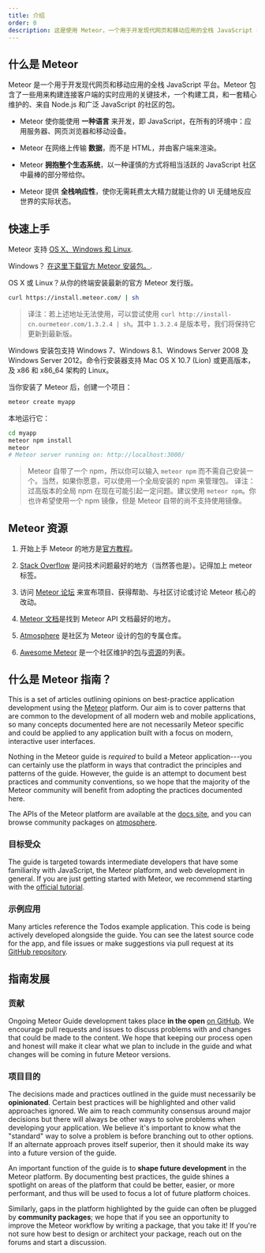 ```yaml
---
title: 介绍
order: 0
description: 这是使用 Meteor，一个用于开发现代网页和移动应用的全栈 JavaScript 平台。
---
```


<!--  XXX: note that this content is somewhat duplicated on the docs, and should be updated in parallel -->
<h2 id="what-is-meteor">什么是 Meteor</h2>

Meteor 是一个用于开发现代网页和移动应用的全栈 JavaScript 平台。Meteor 包含了一些用来构建连接客户端的实时应用的关键技术，一个构建工具，和一套精心维护的、来自 Node.js 和广泛 JavaScript 的社区的包。

- Meteor 使你能使用 **一种语言** 来开发，即 JavaScript，在所有的环境中：应用服务器、网页浏览器和移动设备。

- Meteor 在网络上传输 **数据**，而不是 HTML，并由客户端来渲染。

- Meteor **拥抱整个生态系统**，以一种谨慎的方式将相当活跃的 JavaScript 社区中最棒的部分带给你。

- Meteor 提供 **全栈响应性**，使你无需耗费太大精力就能让你的 UI 无缝地反应世界的实际状态。

<h2 id="quickstart">快速上手</h2>

Meteor 支持 [OS X、Windows 和 Linux](https://www.meteor.com/install).

Windows？  [在这里下载官方 Meteor 安装包。](https://install.meteor.com/windows).

OS X 或 Linux？从你的终端安装最新的官方 Meteor 发行版。

```bash
curl https://install.meteor.com/ | sh
```

> 译注：若上述地址无法使用，可以尝试使用 `curl http://install-cn.ourmeteor.com/1.3.2.4 | sh`。其中 `1.3.2.4` 是版本号，我们将保持它更新到最新版。

Windows 安装包支持 Windows 7、Windows 8.1、Windows Server 2008 及 Windows Server 2012。命令行安装器支持 Mac OS X 10.7 (Lion) 或更高版本，及 x86 和 x86_64 架构的 Linux。

当你安装了 Meteor 后，创建一个项目：

```bash
meteor create myapp
```

本地运行它：

```bash
cd myapp
meteor npm install
meteor
# Meteor server running on: http://localhost:3000/
```

> Meteor 自带了一个 npm，所以你可以输入 `meteor npm` 而不需自己安装一个。当然，如果你愿意，可以使用一个全局安装的 npm 来管理包。
> 译注：过高版本的全局 npm 在现在可能引起一定问题。建议使用 `meteor npm`。你也许希望使用一个 npm 镜像，但是 Meteor 自带的尚不支持使用镜像。

<h2 id="learning-more">Meteor 资源</h2>

1. 开始上手 Meteor 的地方是[官方教程](https://www.meteor.com/tutorials/blaze/creating-an-app)。

2. [Stack Overflow](http://stackoverflow.com/questions/tagged/meteor) 是问技术问题最好的地方（当然答也是）。记得加上 meteor 标签。

3. 访问 [Meteor 论坛](https://forums.meteor.com) 来宣布项目、获得帮助、与社区讨论或讨论 Meteor 核心的改动。

4. [Meteor 文档](https://docs.meteor.com)是找到 Meteor API 文档最好的地方。

5. [Atmosphere](https://atmospherejs.com) 是社区为 Meteor 设计的包的专属仓库。

6. [Awesome Meteor](https://github.com/Urigo/awesome-meteor) 是一个社区维护的[包](https://github.com/Urigo/awesome-meteor#getting-started)与[资源](https://github.com/Urigo/awesome-meteor#resources)的列表。

<h2 id="what-is-it">什么是 Meteor 指南？</h2>

This is a set of articles outlining opinions on best-practice application development using the [Meteor](https://meteor.com) platform. Our aim is to cover patterns that are common to the development of all modern web and mobile applications, so many concepts documented here are not necessarily Meteor specific and could be applied to any application built with a focus on modern, interactive user interfaces.

Nothing in the Meteor guide is *required* to build a Meteor application---you can certainly use the platform in ways that contradict the principles and patterns of the guide. However, the guide is an attempt to document best practices and community conventions, so we hope that the majority of the Meteor community will benefit from adopting the practices documented here.

The APIs of the Meteor platform are available at the [docs site](https://docs.meteor.com), and you can browse community packages on [atmosphere](https://atmospherejs.com).

<h3 id="audience">目标受众</h3>

The guide is targeted towards intermediate developers that have some familiarity with JavaScript, the Meteor platform, and web development in general. If you are just getting started with Meteor, we recommend starting with the [official tutorial](https://www.meteor.com/tutorials/blaze/creating-an-app).

<h3 id="example-app">示例应用</h3>

Many articles reference the Todos example application. This code is being actively developed alongside the guide. You can see the latest source code for the app, and file issues or make suggestions via pull request at its [GitHub repository](https://github.com/meteor/todos).

<h2 id="guide-concepts">指南发展</h2>

<h3 id="contributing">贡献</h3>

Ongoing Meteor Guide development takes place **in the open** [on GitHub](https://github.com/meteor/guide). We encourage pull requests and issues to discuss problems with and changes that could be made to the content. We hope that keeping our process open and honest will make it clear what we plan to include in the guide and what changes will be coming in future Meteor versions.

<h3 id="goals">项目目的</h3>

The decisions made and practices outlined in the guide must necessarily be **opinionated**. Certain best practices will be highlighted and other valid approaches ignored. We aim to reach community consensus around major decisions but there will always be other ways to solve problems when developing your application. We believe it's important to know what the "standard" way to solve a problem is before branching out to other options. If an alternate approach proves itself superior, then it should make its way into a future version of the guide.

An important function of the guide is to **shape future development** in the Meteor platform. By documenting best practices, the guide shines a spotlight on areas of the platform that could be better, easier, or more performant, and thus will be used to focus a lot of future platform choices.

Similarly, gaps in the platform highlighted by the guide can often be plugged by **community packages**; we hope that if you see an opportunity to improve the Meteor workflow by writing a package, that you take it! If you're not sure how best to design or architect your package, reach out on the forums and start a discussion.
